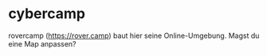 # cybercamp
rovercamp (https://rover.camp) baut hier seine Online-Umgebung. Magst du eine Map anpassen?